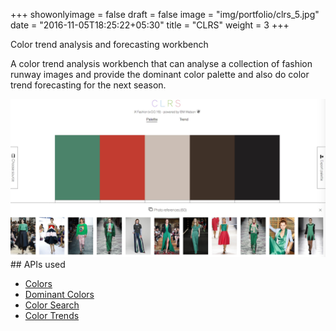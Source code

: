+++
showonlyimage = false
draft = false
image = "img/portfolio/clrs_5.jpg"
date = "2016-11-05T18:25:22+05:30"
title = "CLRS"
weight = 3
+++

Color trend analysis and forecasting workbench
<!--more-->

A color trend analysis workbench that can analyse a collection of fashion runway images and provide the dominant color palette and also do color trend forecasting for the next season.

<img src="/img/portfolio/clrs_3.jpg" width="700">

<!--[Demo](http://swatches.w3ibm.mybluemix.net/)-->

<br>
## APIs used

* [Colors](https://cognitivefashion.github.io/slate/#colors)
* [Dominant Colors](https://cognitivefashion.github.io/slate/#dominant-colors)
* [Color Search](https://cognitivefashion.github.io/slate/#color-search)
* [Color Trends](https://cognitivefashion.github.io/slate/#color-trends)
